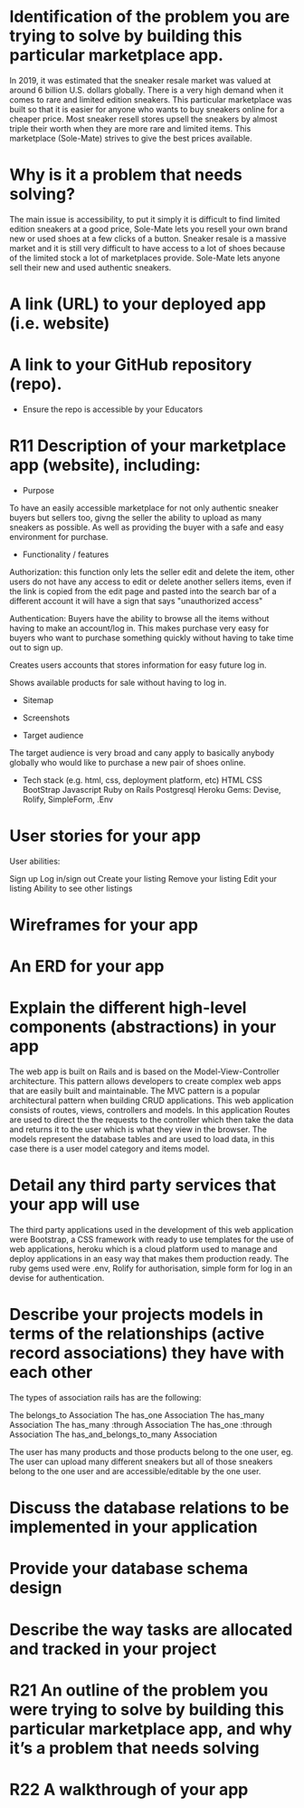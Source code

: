 #  Identification of the problem you are trying to solve by building this particular marketplace app.
In 2019, it was estimated that the sneaker resale market was valued at around 6 billion U.S. dollars globally. There is a very high demand when it comes to rare and limited edition sneakers. This particular marketplace was built so that it is easier for anyone who wants to buy sneakers online for a cheaper price. Most sneaker resell stores upsell the sneakers by almost triple their worth when they are more rare and limited items. This marketplace (Sole-Mate) strives to give the best prices available.

# 	Why is it a problem that needs solving?

The main issue is accessibility, to put it simply it is difficult to find limited edition sneakers at a good price, Sole-Mate lets you resell your own brand new or used shoes at a few clicks of a button. Sneaker resale is a massive market and it is still very difficult to have access to a lot of shoes because of the limited stock a lot of marketplaces provide. Sole-Mate lets anyone sell their new and used authentic sneakers. 

# A link (URL) to your deployed app (i.e. website)

# A link to your GitHub repository (repo).

- Ensure the repo is accessible by your Educators
# R11	Description of your marketplace app (website), including:
- Purpose

To have an easily accessible marketplace for not only authentic sneaker buyers but sellers too, givng the seller the ability to upload as many sneakers as possible. As well as providing the buyer with a safe and easy environment for purchase. 

- Functionality / features

Authorization: this function only lets the seller edit and delete the item, other users do not have any access to edit or delete another sellers items, even if the link is copied from the edit page and pasted into the search bar of a different account it will have a sign that says "unauthorized access"

Authentication: Buyers have the ability to browse all the items without having to make an account/log in. This makes purchase very easy for buyers who want to purchase something quickly without having to take time out to sign up.

Creates users accounts that stores information for easy future log in.

Shows available products for sale  without having to log in.



- Sitemap


- Screenshots


- Target audience

The target audience is very broad and cany apply to basically anybody globally who would like to purchase a new pair of shoes online.

- Tech stack (e.g. html, css, deployment platform, etc)
HTML
CSS
BootStrap
Javascript
Ruby on Rails
Postgresql
Heroku 
Gems: Devise, Rolify, SimpleForm, .Env

# User stories for your app


User abilities:

Sign up
Log in/sign out
Create your listing
Remove your listing
Edit your listing
Ability to see other listings 


# Wireframes for your app

# An ERD for your app

# Explain the different high-level components (abstractions) in your app

The web app is built on Rails and is based on the Model-View-Controller architecture. This pattern allows developers to create complex web apps that are easily built and maintainable. The MVC pattern is a popular architectural pattern when building CRUD applications. This web application consists of routes, views, controllers and models. In this application Routes are used to direct the the requests to the controller which then take the data and returns it to the user which is what they view in the browser. The models represent the database tables and are used to load data, in this case there is a user model category and items model.


# Detail any third party services that your app will use

The third party applications used in the development of this web application were Bootstrap, a CSS framework with ready to use templates for the use of web applications, heroku which is a cloud platform used to manage and deploy applications in an easy way that makes them production ready. The ruby gems used were .env, Rolify for authorisation, simple form for log in an devise for authentication. 

# Describe your projects models in terms of the relationships (active record associations) they have with each other

The types of association rails has are the following:

The belongs_to Association
The has_one Association
The has_many Association
The has_many :through Association
The has_one :through Association
The has_and_belongs_to_many Association

The user has many products and those products belong to the one user, eg. The user can upload many different sneakers but all of those sneakers belong to the one user and are accessible/editable by the one user. 

# Discuss the database relations to be implemented in your application


# Provide your database schema design

# Describe the way tasks are allocated and tracked in your project

# R21	An outline of the problem you were trying to solve by building this particular marketplace app, and why it’s a problem that needs solving

# R22	A walkthrough of your app